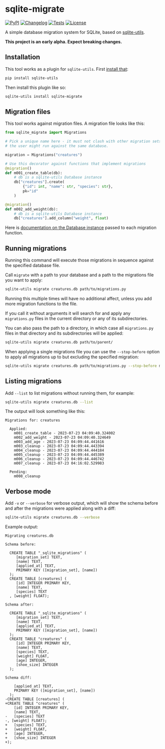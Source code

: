 # sqlite-migrate

[![PyPI](https://img.shields.io/pypi/v/sqlite-migrate.svg)](https://pypi.org/project/sqlite-migrate/)
[![Changelog](https://img.shields.io/github/v/release/simonw/sqlite-migrate?include_prereleases&label=changelog)](https://sqlite-migrate.datasette.io/en/stable/changelog.html)
[![Tests](https://github.com/simonw/sqlite-migrate/workflows/Test/badge.svg)](https://github.com/simonw/sqlite-migrate/actions?query=workflow%3ATest)
[![License](https://img.shields.io/badge/license-Apache%202.0-blue.svg)](https://github.com/simonw/sqlite-migrate/blob/main/LICENSE)

A simple database migration system for SQLite, based on [sqlite-utils](https://sqlite-utils.datasette.io/).

**This project is an early alpha. Expect breaking changes.**

## Installation

This tool works as a plugin for `sqlite-utils`. First [install that](https://sqlite-utils.datasette.io/en/stable/installation.html):

```bash
pip install sqlite-utils
```
Then install this plugin like so:
```bash
sqlite-utils install sqlite-migrate
```
## Migration files

This tool works against migration files. A migration file looks like this:

```python
from sqlite_migrate import Migrations

# Pick a unique name here - it must not clash with other migration sets that
# the user might run against the same database.

migration = Migrations("creatures")

# Use this decorator against functions that implement migrations
@migration()
def m001_create_table(db):
    # db is a sqlite-utils Database instance
    db["creatures"].create(
        {"id": int, "name": str, "species": str},
        pk="id"
    )

@migration()
def m002_add_weight(db):
    # db is a sqlite-utils Database instance
    db["creatures"].add_column("weight", float)
```
Here is [documentation on the Database instance](https://sqlite-utils.datasette.io/en/stable/python-api.html) passed to each migration function.

## Running migrations

Running this command will execute those migrations in sequence against the specified database file.

Call `migrate` with a path to your database and a path to the migrations file you want to apply:
```bash
sqlite-utils migrate creatures.db path/to/migrations.py
```
Running this multiple times will have no additional affect, unless you add more migration functions to the file.

If you call it without arguments it will search for and apply any `migrations.py` files in the current directory or any of its subdirectories.

You can also pass the path to a directory, in which case all `migrations.py` files in that directory and its subdirectories will be applied:

```bash
sqlite-utils migrate creatures.db path/to/parent/
```
When applying a single migrations file you can use the `--stop-before` option to apply all migrations up to but excluding the specified migration:

```bash
sqlite-utils migrate creatures.db path/to/migrations.py --stop-before m002_add_weight
```

## Listing migrations

Add `--list` to list migrations without running them, for example:

```bash
sqlite-utils migrate creatures.db --list
```
The output will look something like this:
```
Migrations for: creatures

  Applied:
    m001_create_table - 2023-07-23 04:09:40.324002
    m002_add_weight - 2023-07-23 04:09:40.324649
    m003_add_age - 2023-07-23 04:09:44.441616
    m003_cleanup - 2023-07-23 04:09:44.443394
    m004_cleanup - 2023-07-23 04:09:44.444184
    m005_cleanup - 2023-07-23 04:09:44.445389
    m006_cleanup - 2023-07-23 04:09:44.446742
    m007_cleanup - 2023-07-23 04:16:02.529983

  Pending:
    m008_cleanup
```

## Verbose mode

Add `-v` or `--verbose` for verbose output, which will show the schema before and after the migrations were applied along with a diff:

```bash
sqlite-utils migrate creatures.db --verbose
```
Example output:
```
Migrating creatures.db

Schema before:

  CREATE TABLE "_sqlite_migrations" (
     [migration_set] TEXT,
     [name] TEXT,
     [applied_at] TEXT,
     PRIMARY KEY ([migration_set], [name])
  );
  CREATE TABLE [creatures] (
     [id] INTEGER PRIMARY KEY,
     [name] TEXT,
     [species] TEXT
  , [weight] FLOAT);

Schema after:

  CREATE TABLE "_sqlite_migrations" (
     [migration_set] TEXT,
     [name] TEXT,
     [applied_at] TEXT,
     PRIMARY KEY ([migration_set], [name])
  );
  CREATE TABLE "creatures" (
     [id] INTEGER PRIMARY KEY,
     [name] TEXT,
     [species] TEXT,
     [weight] FLOAT,
     [age] INTEGER,
     [shoe_size] INTEGER
  );

Schema diff:

    [applied_at] TEXT,
    PRIMARY KEY ([migration_set], [name])
  );
-CREATE TABLE [creatures] (
+CREATE TABLE "creatures" (
    [id] INTEGER PRIMARY KEY,
    [name] TEXT,
-   [species] TEXT
-, [weight] FLOAT);
+   [species] TEXT,
+   [weight] FLOAT,
+   [age] INTEGER,
+   [shoe_size] INTEGER
+);
```
